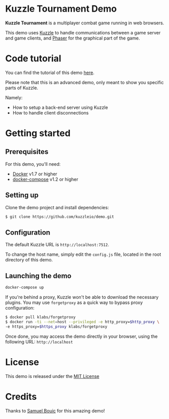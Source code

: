 # Kuzzle Tournament Demo

**Kuzzle Tournament** is a multiplayer combat game running in web browsers.

This demo uses [Kuzzle](http://kuzzle.io) to handle communications between a game server and game clients, and [Phaser](http://phaser.io/) for the graphical part of the game.

# Code tutorial

You can find the tutorial of this demo [here](./tutorial.md).

Please note that this is an advanced demo, only meant to show you specific parts of Kuzzle.

Namely:

* How to setup a back-end server using Kuzzle
* How to handle client disconnections


# Getting started

## Prerequisites

For this demo, you'll need:

* [Docker](http://docs.docker.com/linux/started/) v1.7 or higher
* [docker-compose](https://docs.docker.com/compose/install/) v1.2 or higher

## Setting up

Clone the demo project and install dependencies:

```sh
$ git clone https://github.com/kuzzleio/demo.git
```

## Configuration

The default Kuzzle URL is ``http://localhost:7512``.

To change the host name, simply edit the ``config.js`` file, located in the root directory of this demo.


## Launching the demo

```sh
docker-compose up
```

If you're behind a proxy, Kuzzle won't be able to download the necessary plugins. You may use ``forgetproxy`` as a quick way to bypass proxy configuration:

```sh
$ docker pull klabs/forgetproxy
$ docker run -ti --net=host --privileged -e http_proxy=$http_proxy \
-e https_proxy=$https_proxy klabs/forgetproxy
```

Once done, you may access the demo directly in your browser, using the following URL: ``http://localhost``

# License

This demo is released under the [MIT License](./LICENSE)

# Credits

Thanks to [Samuel Bouic](https://github.com/samniisan) for this amazing demo!
